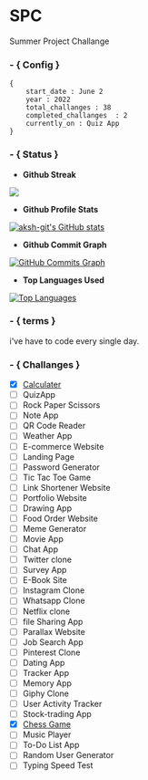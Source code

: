 # SPC
Summer Project Challange 
### - { Config }
	{
		start_date : June 2
		year : 2022
		total_challanges : 38
		completed_challanges  : 2
		currently_on : Quiz App
	}
### - { Status }
- **Github Streak**

<a href="http://www.github.com/aksh-git"><img src="https://github-readme-streak-stats.herokuapp.com/?user=aksh-git&stroke=ffffff&background=1c1917&ring=0891b2&fire=0891b2&currStreakNum=ffffff&currStreakLabel=0891b2&sideNums=ffffff&sideLabels=ffffff&dates=ffffff&hide_border=true" /></a>

- **Github Profile Stats**

<a href="http://www.github.com/aksh-git"><img src="https://github-readme-stats.vercel.app/api?username=aksh-git&show_icons=true&hide=&count_private=true&title_color=0891b2&text_color=ffffff&icon_color=0891b2&bg_color=1c1917&hide_border=true&show_icons=true" alt="aksh-git's GitHub stats" /></a>
- **Github Commit Graph**

<a href="http://www.github.com/aksh-git"><img src="https://activity-graph.herokuapp.com/graph?username=aksh-git&bg_color=1c1917&color=ffffff&line=0891b2&point=ffffff&area_color=1c1917&area=true&hide_border=true&custom_title=GitHub%20Commits%20Graph" alt="GitHub Commits Graph" /></a>

- **Top Languages Used**

<a href="https://github.com/aksh-git" align="left"><img src="https://github-readme-stats.vercel.app/api/top-langs/?username=aksh-git&langs_count=10&title_color=0891b2&text_color=ffffff&icon_color=0891b2&bg_color=1c1917&hide_border=true&locale=en&custom_title=Top%20%Languages" alt="Top Languages" /></a>

### - { terms }
 i've have to code every single day.

### - { Challanges }
- [x] [Calculater](https://aksh-git.github.io/SPC/projects/Calculator/)
- [ ] QuizApp
- [ ] Rock Paper Scissors
- [ ] Note App
- [ ] QR Code Reader
- [ ] Weather App
- [ ] E-commerce Website
- [ ] Landing Page
- [ ] Password Generator
- [ ] Tic Tac Toe Game
- [ ] Link Shortener Website
- [ ] Portfolio Website
- [ ] Drawing App
- [ ] Food Order Website
- [ ] Meme Generator
- [ ] Movie App
- [ ] Chat App
- [ ] Twitter clone
- [ ] Survey App
- [ ] E-Book Site
- [ ] Instagram Clone
- [ ] Whatsapp Clone 
- [ ] Netflix clone
- [ ] file Sharing App
- [ ] Parallax Website
- [ ] Job Search App
- [ ] Pinterest Clone
- [ ] Dating App
- [ ] Tracker App 
- [ ] Memory App
- [ ] Giphy Clone
- [ ] User Activity Tracker
- [ ] Stock-trading App
- [x] [Chess Game](https://aksh-git.github.io/chess/)
- [ ] Music Player
- [ ] To-Do List App
- [ ] Random User Generator
- [ ] Typing Speed Test
